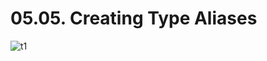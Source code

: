 # 05.05. Creating Type Aliases

![t1](https://github.com/kiranbansode/learn-typescript/assets/50626798/2a1203ca-62f5-46c5-8596-6b1774fbb6c7)
